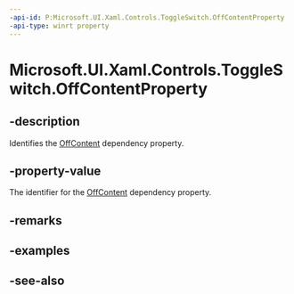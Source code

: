 ```yaml
---
-api-id: P:Microsoft.UI.Xaml.Controls.ToggleSwitch.OffContentProperty
-api-type: winrt property
---
```


<!-- Property syntax
public Windows.UI.Xaml.DependencyProperty OffContentProperty { get; }
-->

# Microsoft.UI.Xaml.Controls.ToggleSwitch.OffContentProperty

## -description
Identifies the [OffContent](toggleswitch_offcontent.md) dependency property.

## -property-value
The identifier for the [OffContent](toggleswitch_offcontent.md) dependency property.

## -remarks

## -examples

## -see-also

